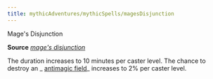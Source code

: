 ```yaml
---
title: mythicAdventures/mythicSpells/magesDisjunction
---
```

Mage's Disjunction

**Source** [_mage's disjunction_](spells/mageSDisjunction#_mage-s-disjunction)

The duration increases to 10 minutes per caster level. The chance to destroy an _ [antimagic field](spells/antimagicField#_antimagic-field)_ increases to 2% per caster level.

